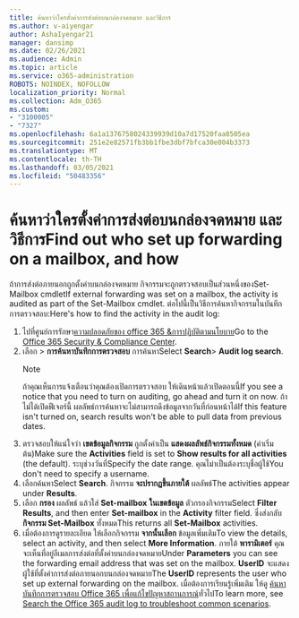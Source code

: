 ```yaml
---
title: ค้นหาว่าใครตั้งค่าการส่งต่อบนกล่องจดหมาย และวิธีการ
ms.author: v-aiyengar
author: AshaIyengar21
manager: dansimp
ms.date: 02/26/2021
ms.audience: Admin
ms.topic: article
ms.service: o365-administration
ROBOTS: NOINDEX, NOFOLLOW
localization_priority: Normal
ms.collection: Adm_O365
ms.custom:
- "3100005"
- "7327"
ms.openlocfilehash: 6a1a1376758024339939d10a7d17520faa8505ea
ms.sourcegitcommit: 251e2e82571fb3bb1fbe3dbf7bfca30e004b3373
ms.translationtype: MT
ms.contentlocale: th-TH
ms.lasthandoff: 03/05/2021
ms.locfileid: "50483356"
---
```

# <a name="find-out-who-set-up-forwarding-on-a-mailbox-and-how"></a><span data-ttu-id="36d77-102">ค้นหาว่าใครตั้งค่าการส่งต่อบนกล่องจดหมาย และวิธีการ</span><span class="sxs-lookup"><span data-stu-id="36d77-102">Find out who set up forwarding on a mailbox, and how</span></span>

<span data-ttu-id="36d77-103">ถ้าการส่งต่อภายนอกถูกตั้งค่าบนกล่องจดหมาย กิจกรรมจะถูกตรวจสอบเป็นส่วนหนึ่งของSet-Mailbox cmdlet</span><span class="sxs-lookup"><span data-stu-id="36d77-103">If external forwarding was set on a mailbox, the activity is audited as part of the Set-Mailbox cmdlet.</span></span> <span data-ttu-id="36d77-104">ต่อไปนี้เป็นวิธีการค้นหากิจกรรมในบันทึกการตรวจสอบ:</span><span class="sxs-lookup"><span data-stu-id="36d77-104">Here's how to find the activity in the audit log:</span></span>

1. <span data-ttu-id="36d77-105">ไปที่ศูนย์การรักษา[ความปลอดภัยของ office 365 &การปฏิบัติตามนโยบาย](https://go.microsoft.com/fwlink/p/?linkid=2077143)</span><span class="sxs-lookup"><span data-stu-id="36d77-105">Go to the [Office 365 Security & Compliance Center](https://go.microsoft.com/fwlink/p/?linkid=2077143).</span></span>
1. <span data-ttu-id="36d77-106">เลือก >  **การค้นหาบันทึกการตรวจสอบ** การค้นหา</span><span class="sxs-lookup"><span data-stu-id="36d77-106">Select **Search**> **Audit log search**.</span></span>
    > [!NOTE]
    > <span data-ttu-id="36d77-107">ถ้าคุณเห็นการแจ้งเตือนว่าคุณต้องเปิดการตรวจสอบ ให้เดินหน้าแล้วเปิดตอนนี้</span><span class="sxs-lookup"><span data-stu-id="36d77-107">If you see a notice that you need to turn on auditing, go ahead and turn it on now.</span></span> <span data-ttu-id="36d77-108">ถ้าไม่ได้เปิดฟีเจอร์นี้ ผลลัพธ์การค้นหาจะไม่สามารถดึงข้อมูลจากวันที่ก่อนหน้าได้</span><span class="sxs-lookup"><span data-stu-id="36d77-108">If this feature isn't turned on, search results won't be able to pull data from previous dates.</span></span>
1. <span data-ttu-id="36d77-109">ตรวจสอบให้แน่ใจว่า **เขตข้อมูลกิจกรรม** ถูกตั้งค่าเป็น **แสดงผลลัพธ์กิจกรรมทั้งหมด** (ค่าเริ่มต้น)</span><span class="sxs-lookup"><span data-stu-id="36d77-109">Make sure the **Activities** field is set to **Show results for all activities** (the default).</span></span> <span data-ttu-id="36d77-110">ระบุช่วงวันที่</span><span class="sxs-lookup"><span data-stu-id="36d77-110">Specify the date range.</span></span> <span data-ttu-id="36d77-111">คุณไม่าเป็นต้องระบุชื่อผู้ใช้</span><span class="sxs-lookup"><span data-stu-id="36d77-111">You don't need to specify a username.</span></span>
1. <span data-ttu-id="36d77-112">เลือกค้นหา</span><span class="sxs-lookup"><span data-stu-id="36d77-112">Select **Search**.</span></span> <span data-ttu-id="36d77-113">กิจกรรม **จะปรากฏขึ้นภายใต้** ผลลัพธ์</span><span class="sxs-lookup"><span data-stu-id="36d77-113">The activities appear under **Results**.</span></span>
1. <span data-ttu-id="36d77-114">เลือก **กรอง** ผลลัพธ์ แล้วใส่ **Set-mailbox** **ในเขตข้อมูล** ตัวกรองกิจกรรม</span><span class="sxs-lookup"><span data-stu-id="36d77-114">Select **Filter Results**, and then enter **Set-mailbox** in the **Activity** filter field.</span></span> <span data-ttu-id="36d77-115">ซึ่งส่งกลับ **กิจกรรม Set-Mailbox** ทั้งหมด</span><span class="sxs-lookup"><span data-stu-id="36d77-115">This returns all **Set-Mailbox** activities.</span></span>
1. <span data-ttu-id="36d77-116">เมื่อต้องการดูรายละเอียด ให้เลือกกิจกรรม **จากนั้นเลือก** ข้อมูลเพิ่มเติม</span><span class="sxs-lookup"><span data-stu-id="36d77-116">To view the details, select an activity, and then select **More Information**.</span></span> <span data-ttu-id="36d77-117">ภายใต้ **พารามิเตอร์** คุณจะเห็นที่อยู่อีเมลการส่งต่อที่ตั้งค่าบนกล่องจดหมาย</span><span class="sxs-lookup"><span data-stu-id="36d77-117">Under **Parameters** you can see the forwarding email address that was set on the mailbox.</span></span> <span data-ttu-id="36d77-118">**UserID** จะแสดงผู้ใช้ที่ตั้งค่าการส่งต่อภายนอกบนกล่องจดหมาย</span><span class="sxs-lookup"><span data-stu-id="36d77-118">The **UserID** represents the user who set up external forwarding on the mailbox.</span></span>
<span data-ttu-id="36d77-119">เมื่อต้องการเรียนรู้เพิ่มเติม ให้ดู [ค้นหาบันทึกการตรวจสอบ Office 365 เพื่อแก้ไขปัญหาสถานการณ์](https://go.microsoft.com/fwlink/?linkid=2103944)ทั่วไป</span><span class="sxs-lookup"><span data-stu-id="36d77-119">To learn more, see [Search the Office 365 audit log to troubleshoot common scenarios](https://go.microsoft.com/fwlink/?linkid=2103944).</span></span>